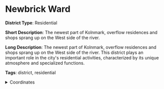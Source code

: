 # Newbrick Ward

**District Type**: Residential

**Short Description**: The newest part of Kolnmark, overflow residences and shops sprang up on the West side of the river.

**Long Description**: The newest part of Kolnmark, overflow residences and shops sprang up on the West side of the river. This district plays an important role in the city's residential activities, characterized by its unique atmosphere and specialized functions.

**Tags**: district, residential

<details>
<summary>Coordinates</summary>

- [1560, 4320]
- [1412, 4350]
- [1224, 3932]
- [1096, 3786]
- [624, 4226]
- [716, 4420]
- [1000, 4486]
- [1198, 4800]
- [1446, 4988]
- [1770, 4992]
- [1764, 4948]
- [1806, 4878]
- [1790, 4814]
- [1704, 4728]
- [1702, 4664]
- [1592, 4594]
- [1560, 4422]

</details>
